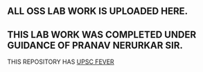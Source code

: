 
## ALL OSS LAB WORK IS UPLOADED HERE.
## THIS LAB WORK WAS COMPLETED UNDER GUIDANCE OF PRANAV NERURKAR SIR.

THIS REPOSITORY HAS 
[UPSC FEVER](https://github.com/Vr1155/OSS-LAB/edit/master/README.md)
